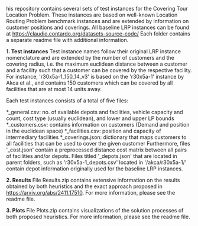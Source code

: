 his repository contains several sets of test instances for the Covering Tour Location Problem. These instances are based on well-known Location Routing Problem benchmark instances and are extended by information on customer positions and coverings. All baseline LRP instances can be found at https://claudio.contardo.org/datasets-source-code/
Each folder contains a separate readme file with additional information.


**1. Test instances**
Test instance names follow their original LRP instance nomenclature and are extended by the number of customers and the covering radius, i.e. the maximum euclidean distance between a customer and a facility such that a customer can be covered by the respective facility. For instance, 'r30x5a-1_150_14_v3' is based on the 'r30x5a-1' instance by Akca et al., and contains 150 customers which can be covered by all facilities that are at most 14 units away.

Each test instances consists of a total of five files:

*_general.csv: no. of available depots and facilities, vehicle capacity and count, cost type (usually euclidean), and lower and upper LP bounds
*_customers.csv: contains information on customers (Demand and position in the euclidean space)
*_facilities.csv: position and capacity of intermediary facilities
*_coverings.json: dictionary that maps customers to all facilities that can be used to cover the given customer
Furthermore, files '_cost.json' contain a preprocessed distance cost matrix between all pairs of facilities and/or depots. Files titled '_depots.json' that are located in parent folders, such as 'r30x5a-1_depots.csv' located in '/akca/r30x5a-1/' contain depot information originally used for the baseline LRP instances.


**2. Results**
File Results.zip contains extensive information on the results obtained by both heuristics and the exact approach proposed in https://arxiv.org/abs/2411.17510. For more
information, please see the readme file.

**3. Plots**
File Plots.zip contains visualizations of the solution processes of both proposed heuristics. For more information, please see the readme file.
